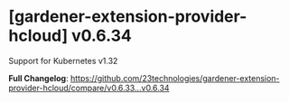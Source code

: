 # [gardener-extension-provider-hcloud] v0.6.34
Support for Kubernetes v1.32

**Full Changelog**: https://github.com/23technologies/gardener-extension-provider-hcloud/compare/v0.6.33...v0.6.34